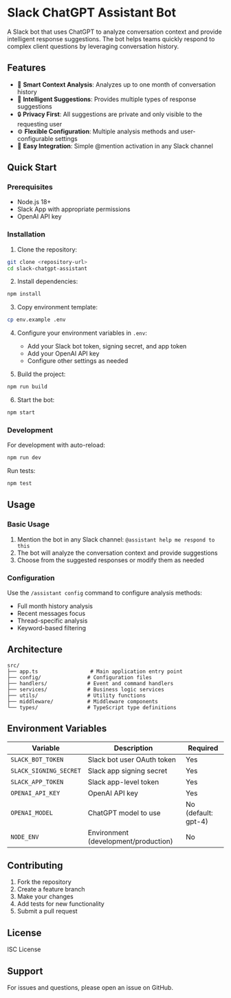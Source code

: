 # Slack ChatGPT Assistant Bot

A Slack bot that uses ChatGPT to analyze conversation context and provide intelligent response suggestions. The bot helps teams quickly respond to complex client questions by leveraging conversation history.

## Features

- 🤖 **Smart Context Analysis**: Analyzes up to one month of conversation history
- 💬 **Intelligent Suggestions**: Provides multiple types of response suggestions
- 🔒 **Privacy First**: All suggestions are private and only visible to the requesting user
- ⚙️ **Flexible Configuration**: Multiple analysis methods and user-configurable settings
- 🚀 **Easy Integration**: Simple @mention activation in any Slack channel

## Quick Start

### Prerequisites

- Node.js 18+
- Slack App with appropriate permissions
- OpenAI API key

### Installation

1. Clone the repository:

```bash
git clone <repository-url>
cd slack-chatgpt-assistant
```

2. Install dependencies:

```bash
npm install
```

3. Copy environment template:

```bash
cp env.example .env
```

4. Configure your environment variables in `.env`:

   - Add your Slack bot token, signing secret, and app token
   - Add your OpenAI API key
   - Configure other settings as needed

5. Build the project:

```bash
npm run build
```

6. Start the bot:

```bash
npm start
```

### Development

For development with auto-reload:

```bash
npm run dev
```

Run tests:

```bash
npm test
```

## Usage

### Basic Usage

1. Mention the bot in any Slack channel: `@assistant help me respond to this`
2. The bot will analyze the conversation context and provide suggestions
3. Choose from the suggested responses or modify them as needed

### Configuration

Use the `/assistant config` command to configure analysis methods:

- Full month history analysis
- Recent messages focus
- Thread-specific analysis
- Keyword-based filtering

## Architecture

```
src/
├── app.ts                 # Main application entry point
├── config/               # Configuration files
├── handlers/             # Event and command handlers
├── services/             # Business logic services
├── utils/                # Utility functions
├── middleware/           # Middleware components
└── types/                # TypeScript type definitions
```

## Environment Variables

| Variable               | Description                          | Required            |
| ---------------------- | ------------------------------------ | ------------------- |
| `SLACK_BOT_TOKEN`      | Slack bot user OAuth token           | Yes                 |
| `SLACK_SIGNING_SECRET` | Slack app signing secret             | Yes                 |
| `SLACK_APP_TOKEN`      | Slack app-level token                | Yes                 |
| `OPENAI_API_KEY`       | OpenAI API key                       | Yes                 |
| `OPENAI_MODEL`         | ChatGPT model to use                 | No (default: gpt-4) |
| `NODE_ENV`             | Environment (development/production) | No                  |

## Contributing

1. Fork the repository
2. Create a feature branch
3. Make your changes
4. Add tests for new functionality
5. Submit a pull request

## License

ISC License

## Support

For issues and questions, please open an issue on GitHub.
